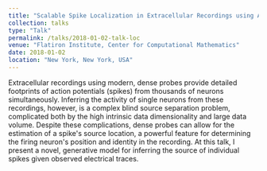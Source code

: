 ```yaml
---
title: "Scalable Spike Localization in Extracellular Recordings using Amortized Variational Inference"
collection: talks
type: "Talk"
permalink: /talks/2018-01-02-talk-loc
venue: "Flatiron Institute, Center for Computational Mathematics"
date: 2018-01-02
location: "New York, New York, USA"
---
```


Extracellular recordings using modern, dense probes provide detailed footprints of action potentials (spikes) from thousands of neurons simultaneously. Inferring the activity of single neurons from these recordings, however, is a complex blind source separation problem, complicated both by the high intrinsic data dimensionality and large data volume. Despite these complications, dense probes can allow for the estimation of a spike's source location, a powerful feature for determining the firing neuron's position and identity in the recording. At this talk, I present a novel, generative model for inferring the source of individual spikes given observed electrical traces. 
